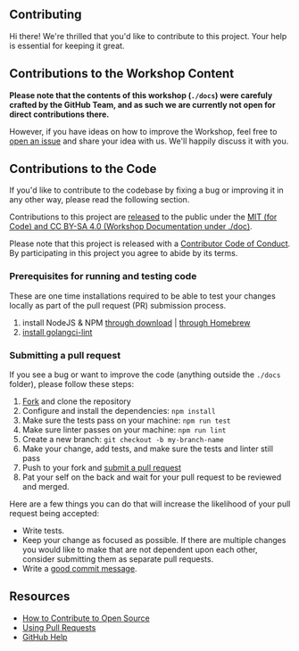 ## Contributing

[fork]: https://github.com/actions-workshop/actions-workshop/fork
[pr]: https://github.com/actions-workshop/actions-workshop/compare
[issue]: https://github.com/actions-workshop/actions-workshop/issues/new

Hi there! We're thrilled that you'd like to contribute to this project. Your help is essential for keeping it great.

## Contributions to the Workshop Content

**Please note that the contents of this workshop (`./docs`) were carefuly crafted by the GitHub Team, and as such we are currently not open for direct contributions there.**

However, if you have ideas on how to improve the Workshop, feel free to [open an issue][issue] and share your idea with us. We'll happily discuss it with you.

## Contributions to the Code

If you'd like to contribute to the codebase by fixing a bug or improving it in any other way, please read the following section.

Contributions to this project are [released](https://help.github.com/articles/github-terms-of-service/#6-contributions-under-repository-license) to the public under the [MIT (for Code) and CC BY-SA 4.0 (Workshop Documentation under ./doc)](LICENSE.md).

Please note that this project is released with a [Contributor Code of Conduct](CODE_OF_CONDUCT.md). By participating in this project you agree to abide by its terms.

### Prerequisites for running and testing code

These are one time installations required to be able to test your changes locally as part of the pull request (PR) submission process.

1. install NodeJS & NPM [through download](https://nodejs.org/en) | [through Homebrew](https://formulae.brew.sh/formula/node)
1. [install golangci-lint](https://golangci-lint.run/usage/install/#local-installation)

### Submitting a pull request

If you see a bug or want to improve the code (anything outside the `./docs` folder), please follow these steps:

1. [Fork][fork] and clone the repository
1. Configure and install the dependencies: `npm install`
1. Make sure the tests pass on your machine: `npm run test`
1. Make sure linter passes on your machine: `npm run lint`
1. Create a new branch: `git checkout -b my-branch-name`
1. Make your change, add tests, and make sure the tests and linter still pass
1. Push to your fork and [submit a pull request][pr]
1. Pat your self on the back and wait for your pull request to be reviewed and merged.

Here are a few things you can do that will increase the likelihood of your pull request being accepted:

- Write tests.
- Keep your change as focused as possible. If there are multiple changes you would like to make that are not dependent upon each other, consider submitting them as separate pull requests.
- Write a [good commit message](http://tbaggery.com/2008/04/19/a-note-about-git-commit-messages.html).

## Resources

- [How to Contribute to Open Source](https://opensource.guide/how-to-contribute/)
- [Using Pull Requests](https://help.github.com/articles/about-pull-requests/)
- [GitHub Help](https://help.github.com)
